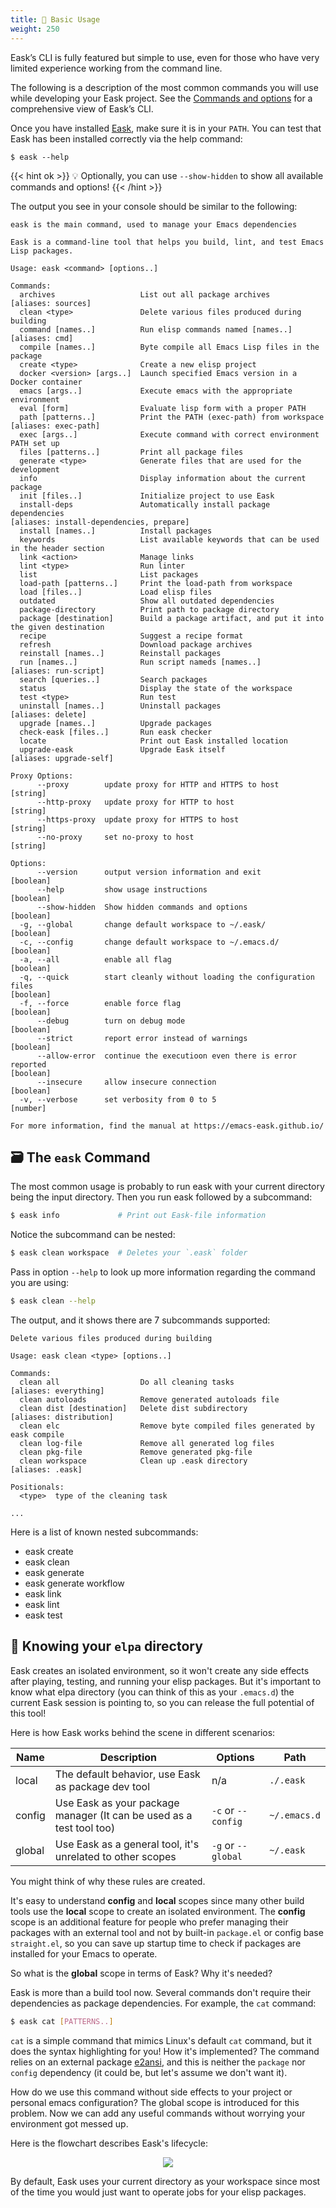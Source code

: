 ```yaml
---
title: 🔨 Basic Usage
weight: 250
---
```


Eask’s CLI is fully featured but simple to use, even for those who have very
limited experience working from the command line.

The following is a description of the most common commands you will use while
developing your Eask project. See the [Commands and options](https://emacs-eask.github.io/Getting-Started/Commands-and-options/)
for a comprehensive view of Eask’s CLI.

Once you have installed [Eask](), make sure it is in your `PATH`. You can test
that Eask has been installed correctly via the help command:

```
$ eask --help
```

{{< hint ok >}}
💡 Optionally, you can use `--show-hidden` to show all available commands and
options!
{{< /hint >}}

The output you see in your console should be similar to the following:

```
eask is the main command, used to manage your Emacs dependencies

Eask is a command-line tool that helps you build, lint, and test Emacs Lisp packages.

Usage: eask <command> [options..]

Commands:
  archives                   List out all package archives                                                                                                                                     [aliases: sources]
  clean <type>               Delete various files produced during building
  command [names..]          Run elisp commands named [names..]                                                                                                                                    [aliases: cmd]
  compile [names..]          Byte compile all Emacs Lisp files in the package
  create <type>              Create a new elisp project
  docker <version> [args..]  Launch specified Emacs version in a Docker container
  emacs [args..]             Execute emacs with the appropriate environment
  eval [form]                Evaluate lisp form with a proper PATH
  path [patterns..]          Print the PATH (exec-path) from workspace                                                                                                                       [aliases: exec-path]
  exec [args..]              Execute command with correct environment PATH set up
  files [patterns..]         Print all package files
  generate <type>            Generate files that are used for the development
  info                       Display information about the current package
  init [files..]             Initialize project to use Eask
  install-deps               Automatically install package dependencies                                                                                                  [aliases: install-dependencies, prepare]
  install [names..]          Install packages
  keywords                   List available keywords that can be used in the header section
  link <action>              Manage links
  lint <type>                Run linter
  list                       List packages
  load-path [patterns..]     Print the load-path from workspace
  load [files..]             Load elisp files
  outdated                   Show all outdated dependencies
  package-directory          Print path to package directory
  package [destination]      Build a package artifact, and put it into the given destination
  recipe                     Suggest a recipe format
  refresh                    Download package archives
  reinstall [names..]        Reinstall packages
  run [names..]              Run script nameds [names..]                                                                                                                                    [aliases: run-script]
  search [queries..]         Search packages
  status                     Display the state of the workspace
  test <type>                Run test
  uninstall [names..]        Uninstall packages                                                                                                                                                 [aliases: delete]
  upgrade [names..]          Upgrade packages
  check-eask [files..]       Run eask checker
  locate                     Print out Eask installed location
  upgrade-eask               Upgrade Eask itself                                                                                                                                          [aliases: upgrade-self]

Proxy Options:
      --proxy        update proxy for HTTP and HTTPS to host                                                                                                                                             [string]
      --http-proxy   update proxy for HTTP to host                                                                                                                                                       [string]
      --https-proxy  update proxy for HTTPS to host                                                                                                                                                      [string]
      --no-proxy     set no-proxy to host                                                                                                                                                                [string]

Options:
      --version      output version information and exit                                                                                                                                                [boolean]
      --help         show usage instructions                                                                                                                                                            [boolean]
      --show-hidden  Show hidden commands and options                                                                                                                                                   [boolean]
  -g, --global       change default workspace to ~/.eask/                                                                                                                                               [boolean]
  -c, --config       change default workspace to ~/.emacs.d/                                                                                                                                            [boolean]
  -a, --all          enable all flag                                                                                                                                                                    [boolean]
  -q, --quick        start cleanly without loading the configuration files                                                                                                                              [boolean]
  -f, --force        enable force flag                                                                                                                                                                  [boolean]
      --debug        turn on debug mode                                                                                                                                                                 [boolean]
      --strict       report error instead of warnings                                                                                                                                                   [boolean]
      --allow-error  continue the executioon even there is error reported                                                                                                                               [boolean]
      --insecure     allow insecure connection                                                                                                                                                          [boolean]
  -v, --verbose      set verbosity from 0 to 5                                                                                                                                                           [number]

For more information, find the manual at https://emacs-eask.github.io/
```

## 🗃️ The `eask` Command

The most common usage is probably to run eask with your current directory being
the input directory. Then you run eask followed by a subcommand:

```sh
$ eask info             # Print out Eask-file information
```

Notice the subcommand can be nested:

```sh
$ eask clean workspace  # Deletes your `.eask` folder
```

Pass in option `--help` to look up more information regarding the command you
are using:

```sh
$ eask clean --help
```

The output, and it shows there are 7 subcommands supported:

```
Delete various files produced during building

Usage: eask clean <type> [options..]

Commands:
  clean all                  Do all cleaning tasks                                                                                                                                          [aliases: everything]
  clean autoloads            Remove generated autoloads file
  clean dist [destination]   Delete dist subdirectory                                                                                                                                     [aliases: distribution]
  clean elc                  Remove byte compiled files generated by eask compile
  clean log-file             Remove all generated log files
  clean pkg-file             Remove generated pkg-file
  clean workspace            Clean up .eask directory                                                                                                                                            [aliases: .eask]

Positionals:
  <type>  type of the cleaning task

...
````

Here is a list of known nested subcommands:

- eask create
- eask clean
- eask generate
- eask generate workflow
- eask link
- eask lint
- eask test

## 📌 Knowing your `elpa` directory

Eask creates an isolated environment, so it won't create any side effects after
playing, testing, and running your elisp packages. But it's important to know
what elpa directory (you can think of this as your `.emacs.d`) the current Eask
session is pointing to, so you can release the full potential of this tool!

Here is how Eask works behind the scene in different scenarios:

| Name   | Description                                                          | Options            | Path         |
|--------|----------------------------------------------------------------------|--------------------|--------------|
| local  | The default behavior, use Eask as package dev tool                   | n/a                | `./.eask`    |
| config | Use Eask as your package manager (It can be used as a test tool too) | `-c` or `--config` | `~/.emacs.d` |
| global | Use Eask as a general tool, it's unrelated to other scopes           | `-g` or `--global` | `~/.eask`    |

You might think of why these rules are created.

It's easy to understand **config** and **local** scopes since many other build
tools use the **local** scope to create an isolated environment. The **config**
scope is an additional feature for people who prefer managing their packages
with an external tool and not by built-in `package.el` or config base
`straight.el`, so you can save up startup time to check if packages are
installed for your Emacs to operate.

So what is the **global** scope in terms of Eask? Why it's needed?

Eask is more than a build tool now. Several commands don't require their
dependencies as package dependencies. For example, the `cat` command:

```sh
$ eask cat [PATTERNS..]
```

`cat` is a simple command that mimics Linux's default `cat` command, but it does
the syntax highlighting for you! How it's implemented? The command relies on
an external package [e2ansi][], and this is neither the `package` nor `config`
dependency (it could be, but let's assume we don't want it).

How do we use this command without side effects to your project or personal
emacs configuration? The global scope is introduced for this problem. Now we
can add any useful commands without worrying your environment got messed
up.

Here is the flowchart describes Eask's lifecycle:

<p align="center">
<img src="images/scopes.png" />
</p>

By default, Eask uses your current directory as your workspace since most of
the time you would just want to operate jobs for your elisp packages.


<!-- 
   - Links 
   -->
[e2ansi]: https://github.com/Lindydancer/e2ansi
